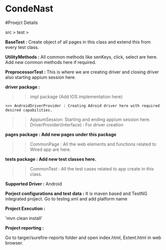 # CondeNast
#Proejct Details

src > test >

**BaseTest :** Create object of all pages in this class and extend this from every test class.

**UtilityMethods :** All common methods like senKeys, click, select are here. Add new common methods here if required.

**PreprocessorTest :** This is where we are creating driver and closing driver also starting appium session here.

**driver package :**
>>impl package (Add IOS implementation here)

	>>> AndroidDriverProvider : Creating Adroid driver here with required desired capabilities.
  
>>AppiumSession: Starting and ending appium session here.
>>DriverProvider(Interface) : For driver creation
	
**pages package : Add new pages under this package**
>> CommonPage : All the web elements and functions related to Wired app are here.

**tests package : Add new test classes here.**
>> CommonTest : All the test cases related to app create in this class.

**Supported Driver :**
Android

**Porject configurations and test data :**
It is maven based and TestNG integrated project.
Go to testng.xml and add platform name

**Project Execution :**

'mvn clean install'

**Project reporting :**

Go to targer/surefire-reports folder and open index.html, Extent.html in web browser.
